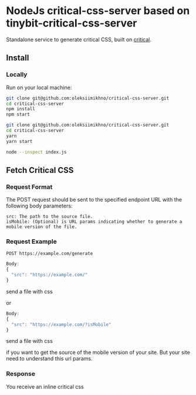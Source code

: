 NodeJs critical-css-server based on tinybit-critical-css-server
===========================

Standalone service to generate critical CSS, built on [critical](https://github.com/addyosmani/critical).

## Install

### Locally

Run on your local machine:

```bash
git clone git@github.com:oleksiimikhno/critical-css-server.git
cd critical-css-server
npm install
npm start
```

```bash yarn
git clone git@github.com:oleksiimikhno/critical-css-server.git
cd critical-css-server
yarn
yarn start
```

```bash debugging
node --inspect index.js
```
## Fetch Critical CSS

### Request Format

The POST request should be sent to the specified endpoint URL with the following body parameters:

    src: The path to the source file.
    isMobile: (Optional) is URL params indicating whether to generate a mobile version of the file.

### Request Example

```
POST https://example.com/generate
```

```js
Body:
{
  "src": "https://example.com/"
}
```
send a file with css

or

```js
Body:
{
  "src": "https://example.com/?isMobile"
}
```
send a file with css

if you want to get the source of the mobile version of your site. But your site need to understand this url params.

### Response

You receive an inline critical css

